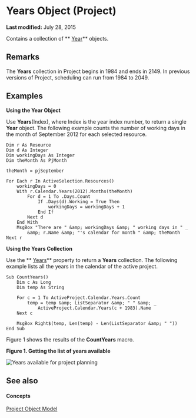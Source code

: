 
# Years Object (Project)

 **Last modified:** July 28, 2015

Contains a collection of  ** [Year](060e541f-f709-65dd-c955-5d04c1554373.md)** objects.

## Remarks

The  **Years** collection in Project begins in 1984 and ends in 2149. In previous versions of Project, scheduling can run from 1984 to 2049.


## Examples

 **Using the Year Object**

Use  **Years**(Index), where Index is the year index number, to return a single **Year** object. The following example counts the number of working days in the month of September 2012 for each selected resource.




```
Dim r As Resource
Dim d As Integer
Dim workingDays As Integer
Dim theMonth As PjMonth

theMonth = pjSeptember

For Each r In ActiveSelection.Resources()
    workingDays = 0
    With r.Calendar.Years(2012).Months(theMonth)
        For d = 1 To .Days.Count
            If .Days(d).Working = True Then
                workingDays = workingDays + 1
            End If
        Next d
    End With
    MsgBox "There are " &amp; workingDays &amp; " working days in " _
        &amp; r.Name &amp; "'s calendar for month " &amp; theMonth
Next r
```

 **Using the Years Collection**

Use the  ** [Years](63f17754-d258-3fd2-5f20-33b8998e7e4d.md)** property to return a **Years** collection. The following example lists all the years in the calendar of the active project.




```
Sub CountYears()
    Dim c As Long
    Dim temp As String
        
    For c = 1 To ActiveProject.Calendar.Years.Count
        temp = temp &amp; ListSeparator &amp; " " &amp; _
            ActiveProject.Calendar.Years(c + 1983).Name
    Next c
            
    MsgBox Right$(temp, Len(temp) - Len(ListSeparator &amp; " "))
End Sub
```

Figure 1 shows the results of the  **CountYears** macro.


**Figure 1. Getting the list of years available**

![Years available for project planning](../images/pj15_VBA_Years.gif)


## See also


#### Concepts


 [Project Object Model](900b167b-88ec-ea88-15b7-27bb90c22ac6.md)
